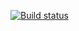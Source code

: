 [![Build status](https://ci.appveyor.com/api/projects/status/d63vcmtyisrl8a1e?svg=true)](https://ci.appveyor.com/project/pippopil/aqaapici-eg7uw)

